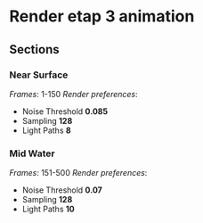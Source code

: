 # Render etap 3 animation
## Sections
### Near Surface
_Frames_: 1-150
_Render preferences_:
- Noise Threshold **0.085**
- Sampling **128**
- Light Paths **8**

### Mid Water
_Frames_: 151-500
_Render preferences_:
- Noise Threshold **0.07**
- Sampling **128**
- Light Paths **10**

